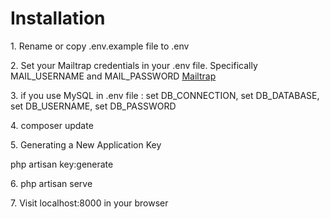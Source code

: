 <h1>Installation</h1>
<p>1. Rename or copy .env.example file to .env </p>
<p>2. Set your Mailtrap credentials in your .env file. Specifically MAIL_USERNAME and MAIL_PASSWORD <a href = "https://mailtrap.io/">Mailtrap</a></p>
<p>3. if you use MySQL in .env file : set DB_CONNECTION, set DB_DATABASE, set DB_USERNAME, set DB_PASSWORD </p>
<p>4. composer update </p>
<p>5. Generating a New Application Key</p><p>php artisan key:generate</p>
<p>6. php artisan serve </p>
<p>7. Visit localhost:8000 in your browser </p>
